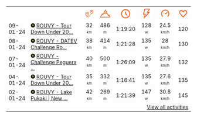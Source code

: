 <table>
    <tr>
        <th></th>
        <th></th>
        <th align="center"><img src="https://raw.githubusercontent.com/robiningelbrecht/strava-activities/master/public/distance.svg" width="30" alt="distance" title="distance"/></th>
        <th align="center"><img src="https://raw.githubusercontent.com/robiningelbrecht/strava-activities/master/public/elevation.svg" width="30" alt="elevation" title="elevation"/></th>
        <th align="center"><img src="https://raw.githubusercontent.com/robiningelbrecht/strava-activities/master/public/time.svg" width="30" alt="time" title="time"/></th>
        <th align="center"><img src="https://raw.githubusercontent.com/robiningelbrecht/strava-activities/master/public/average-watt.svg" width="30" alt="average watts" title="average watts"/></th>
        <th align="center"><img src="https://raw.githubusercontent.com/robiningelbrecht/strava-activities/master/public/average-speed.svg" width="30" alt="average speed" title="average speed"/></th>
        <th align="center"><img src="https://raw.githubusercontent.com/robiningelbrecht/strava-activities/master/public/heart-rate.svg" width="30" alt="average heart rate" title="average heart rate"/></th>
    </tr>
            <tr>
            <td>09-01-24</td>
            <td>
                                <img src="https://raw.githubusercontent.com/robiningelbrecht/strava-activities/master/public/activity-virtual-ride-rouvy.svg" width="12" alt="ROUVY - Tour Down Under 2024 | Stage 1 - Bethany" title="ROUVY - Tour Down Under 2024 | Stage 1 - Bethany"/>
<a href="https://www.strava.com/activities/10525291237" title="Kcal: 582 | Gear: None ">ROUVY - Tour Down Under 20...</a>
            </td>
            <td align="center">32 <sup><sub>km</sub></sup></td>
            <td align="center">486 <sup><sub>m</sub></sup></td>
            <td align="center">1:19:20</td>
            <td align="center">128 <sup><sub>w</sub></sup></td>
            <td align="center">24.5 <sup><sub>km/h</sub></sup></td>
            <td align="center">120</td>
        </tr>
            <tr>
            <td>08-01-24</td>
            <td>
                                <img src="https://raw.githubusercontent.com/robiningelbrecht/strava-activities/master/public/activity-virtual-ride-rouvy.svg" width="12" alt="ROUVY - DATEV Challenge Roth | Germany 40 km" title="ROUVY - DATEV Challenge Roth | Germany 40 km"/>
<a href="https://www.strava.com/activities/10518782642" title="Kcal: 631 | Gear: None ">ROUVY - DATEV Challenge Ro...</a>
            </td>
            <td align="center">38 <sup><sub>km</sub></sup></td>
            <td align="center">414 <sup><sub>m</sub></sup></td>
            <td align="center">1:21:28</td>
            <td align="center">135 <sup><sub>w</sub></sup></td>
            <td align="center">28 <sup><sub>km/h</sub></sup></td>
            <td align="center">130</td>
        </tr>
            <tr>
            <td>07-01-24</td>
            <td>
                                <img src="https://raw.githubusercontent.com/robiningelbrecht/strava-activities/master/public/activity-virtual-ride-rouvy.svg" width="12" alt="ROUVY - Challenge Peguera Mallorca | Spain 40 km" title="ROUVY - Challenge Peguera Mallorca | Spain 40 km"/>
<a href="https://www.strava.com/activities/10511079567" title="Kcal: 667 | Gear: None ">ROUVY - Challenge Peguera ...</a>
            </td>
            <td align="center">40 <sup><sub>km</sub></sup></td>
            <td align="center">500 <sup><sub>m</sub></sup></td>
            <td align="center">1:26:09</td>
            <td align="center">135 <sup><sub>w</sub></sup></td>
            <td align="center">27.9 <sup><sub>km/h</sub></sup></td>
            <td align="center">132</td>
        </tr>
            <tr>
            <td>04-01-24</td>
            <td>
                                <img src="https://raw.githubusercontent.com/robiningelbrecht/strava-activities/master/public/activity-virtual-ride-rouvy.svg" width="12" alt="ROUVY - Tour Down Under 2024 | Stage 4 - Ashbourne" title="ROUVY - Tour Down Under 2024 | Stage 4 - Ashbourne"/>
<a href="https://www.strava.com/activities/10493450113" title="Kcal: 594 | Gear: None ">ROUVY - Tour Down Under 20...</a>
            </td>
            <td align="center">35 <sup><sub>km</sub></sup></td>
            <td align="center">332 <sup><sub>m</sub></sup></td>
            <td align="center">1:16:41</td>
            <td align="center">135 <sup><sub>w</sub></sup></td>
            <td align="center">27.6 <sup><sub>km/h</sub></sup></td>
            <td align="center">135</td>
        </tr>
            <tr>
            <td>02-01-24</td>
            <td>
                                <img src="https://raw.githubusercontent.com/robiningelbrecht/strava-activities/master/public/activity-virtual-ride-rouvy.svg" width="12" alt="ROUVY - Lake Pukaki | New Zealand" title="ROUVY - Lake Pukaki | New Zealand"/>
<a href="https://www.strava.com/activities/10480422697" title="Kcal: 688 | Gear: None ">ROUVY - Lake Pukaki | New ...</a>
            </td>
            <td align="center">42 <sup><sub>km</sub></sup></td>
            <td align="center">269 <sup><sub>m</sub></sup></td>
            <td align="center">1:21:39</td>
            <td align="center">147 <sup><sub>w</sub></sup></td>
            <td align="center">30.8 <sup><sub>km/h</sub></sup></td>
            <td align="center">145</td>
        </tr>
                <tr>
            <td colspan="8" align="right"><a href="https://github.com/robiningelbrecht/strava-activities#activities">View all activities</a></td>
        </tr>
    </table>
